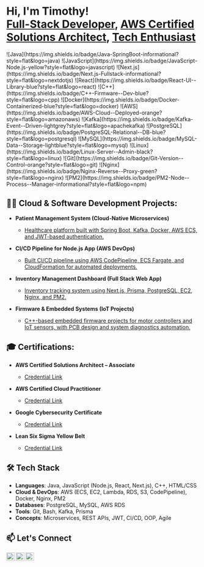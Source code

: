 <h1>Hi, I'm Timothy!<br/>
<a href="https://github.com/akhlys007">Full-Stack Developer</a>, 
<a href="https://www.linkedin.com/in/timothy-chelelgo-49872222b/">AWS Certified Solutions Architect</a>, 
<a href="https://www.timothychelelgo.com/">Tech Enthusiast</a>
</h1>
![Java](https://img.shields.io/badge/Java-SpringBoot-informational?style=flat&logo=java)
![JavaScript](https://img.shields.io/badge/JavaScript-Node.js-yellow?style=flat&logo=javascript)
![Next.js](https://img.shields.io/badge/Next.js-Fullstack-informational?style=flat&logo=nextdotjs)
![React](https://img.shields.io/badge/React-UI--Library-blue?style=flat&logo=react)
![C++](https://img.shields.io/badge/C++-Firmware--Dev-blue?style=flat&logo=cpp)
![Docker](https://img.shields.io/badge/Docker-Containerized-blue?style=flat&logo=docker)
![AWS](https://img.shields.io/badge/AWS-Cloud--Deployed-orange?style=flat&logo=amazonaws)
![Kafka](https://img.shields.io/badge/Kafka-Event--Driven-lightgrey?style=flat&logo=apachekafka)
![PostgreSQL](https://img.shields.io/badge/PostgreSQL-Relational--DB-blue?style=flat&logo=postgresql)
![MySQL](https://img.shields.io/badge/MySQL-Data--Storage-lightblue?style=flat&logo=mysql)
![Linux](https://img.shields.io/badge/Linux-Server--Admin-black?style=flat&logo=linux)
![Git](https://img.shields.io/badge/Git-Version--Control-orange?style=flat&logo=git)
![Nginx](https://img.shields.io/badge/Nginx-Reverse--Proxy-green?style=flat&logo=nginx)
![PM2](https://img.shields.io/badge/PM2-Node--Process--Manager-informational?style=flat&logo=npm)

<h2>👨‍💻 Cloud & Software Development Projects:</h2>

- <b>Patient Management System (Cloud-Native Microservices)</b>  
  - <a href="https://github.com/akhlys007/patient-management">Healthcare platform built with Spring Boot, Kafka, Docker, AWS ECS, and JWT-based authentication.</a>

- <b>CI/CD Pipeline for Node.js App (AWS DevOps)</b>  
  - <a href="https://github.com/akhlys007/aws-nodejs-ci-cd">Built CI/CD pipeline using AWS CodePipeline, ECS Fargate, and CloudFormation for automated deployments.</a>

- <b>Inventory Management Dashboard (Full Stack Web App)</b>  
  - <a href="https://github.com/akhlys007/inventory-dashboard">Inventory tracking system using Next.js, Prisma, PostgreSQL, EC2, Nginx, and PM2.</a>

- <b>Firmware & Embedded Systems (IoT Projects)</b>  
  - <a href="https://github.com/akhlys007/firmware-samples">C++-based embedded firmware projects for motor controllers and IoT sensors, with PCB design and system diagnostics automation.</a>

<h2>🎓 Certifications:</h2>

- <b>AWS Certified Solutions Architect – Associate</b>  
  - <a href="https://cp.certmetrics.com/amazon/en/public/verify/credential/a44e0bc11944432b9b9b58bc045c7c77">Credential Link</a>

- <b>AWS Certified Cloud Practitioner</b>  
  - <a href="https://cp.certmetrics.com/amazon/en/public/verify/credential/5d82618f48014c7abfd18a97f30a7607">Credential Link</a>

- <b>Google Cybersecurity Certificate</b>  
  - <a href="https://www.coursera.org/account/accomplishments/specialization/certificate/Q3TYQFYR6WC7">Credential Link</a>

- <b>Lean Six Sigma Yellow Belt</b>  
  - <a href="https://www.credly.com/badges/86cef29c-bd75-43de-bd6c-2a1be40d4abf">Credential Link</a>

<h2>🛠️ Tech Stack</h2>

- **Languages**: Java, JavaScript (Node.js, React, Next.js), C++, HTML/CSS  
- **Cloud & DevOps**: AWS (ECS, EC2, Lambda, RDS, S3, CodePipeline), Docker, Nginx, PM2  
- **Databases**: PostgreSQL, MySQL, AWS RDS  
- **Tools**: Git, Bash, Kafka, Prisma  
- **Concepts**: Microservices, REST APIs, JWT, CI/CD, OOP, Agile  

<h2>📫 Let's Connect</h2>

[<img align="left" alt="Timothy | Portfolio" width="22px" src="https://cdn.jsdelivr.net/npm/simple-icons@v3/icons/internetarchive.svg" />][portfolio]
[<img align="left" alt="Timothy | GitHub" width="22px" src="https://cdn.jsdelivr.net/npm/simple-icons@v3/icons/github.svg" />][github]
[<img align="left" alt="Timothy | LinkedIn" width="22px" src="https://cdn.jsdelivr.net/npm/simple-icons@v3/icons/linkedin.svg" />][linkedin]
<br/>

[portfolio]: https://www.timothychelelgo.com/
[github]: https://github.com/akhlys007
[linkedin]: https://www.linkedin.com/in/timothy-chelelgo-49872222b/

<!--
**akhlys007/akhlys007** is a ✨ special ✨ repository because its README.md appears on your GitHub profile.

🧠 I’m currently exploring more cloud-native architectures and container orchestration.  
📦 Reach out for collaboration on full-stack systems, AWS solutions, or embedded firmware projects!
-->
